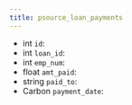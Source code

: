 ```yaml
---
title: psource_loan_payments  
---
```


- int `id`:
- int `loan_id`:
- int `emp_num`:
- float `amt_paid`:
- string `paid_to`:
- Carbon `payment_date`:
